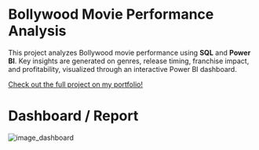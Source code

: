 # Bollywood Movie Performance Analysis

This project analyzes Bollywood movie performance using **SQL** and **Power BI**. Key insights are generated on genres, release timing, franchise impact, and profitability, visualized through an interactive Power BI dashboard.


[Check out the full project on my portfolio!](https://www.kirananalyst.xyz/)
# Dashboard / Report
![image_dashboard](https://github.com/user-attachments/assets/d5f4a40b-d49d-4277-8bb5-36f68ac9c1ae)
